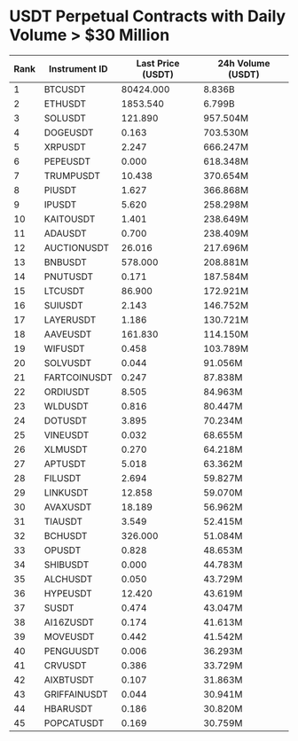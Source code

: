 # USDT Perpetual Contracts with Daily Volume > $30 Million

| Rank | Instrument ID | Last Price (USDT) | 24h Volume (USDT) |
|------|---------------|-------------------|-------------------|
| 1 | BTCUSDT | 80424.000 | 8.836B |
| 2 | ETHUSDT | 1853.540 | 6.799B |
| 3 | SOLUSDT | 121.890 | 957.504M |
| 4 | DOGEUSDT | 0.163 | 703.530M |
| 5 | XRPUSDT | 2.247 | 666.247M |
| 6 | PEPEUSDT | 0.000 | 618.348M |
| 7 | TRUMPUSDT | 10.438 | 370.654M |
| 8 | PIUSDT | 1.627 | 366.868M |
| 9 | IPUSDT | 5.620 | 258.298M |
| 10 | KAITOUSDT | 1.401 | 238.649M |
| 11 | ADAUSDT | 0.700 | 238.409M |
| 12 | AUCTIONUSDT | 26.016 | 217.696M |
| 13 | BNBUSDT | 578.000 | 208.881M |
| 14 | PNUTUSDT | 0.171 | 187.584M |
| 15 | LTCUSDT | 86.900 | 172.921M |
| 16 | SUIUSDT | 2.143 | 146.752M |
| 17 | LAYERUSDT | 1.186 | 130.721M |
| 18 | AAVEUSDT | 161.830 | 114.150M |
| 19 | WIFUSDT | 0.458 | 103.789M |
| 20 | SOLVUSDT | 0.044 | 91.056M |
| 21 | FARTCOINUSDT | 0.247 | 87.838M |
| 22 | ORDIUSDT | 8.505 | 84.963M |
| 23 | WLDUSDT | 0.816 | 80.447M |
| 24 | DOTUSDT | 3.895 | 70.234M |
| 25 | VINEUSDT | 0.032 | 68.655M |
| 26 | XLMUSDT | 0.270 | 64.218M |
| 27 | APTUSDT | 5.018 | 63.362M |
| 28 | FILUSDT | 2.694 | 59.827M |
| 29 | LINKUSDT | 12.858 | 59.070M |
| 30 | AVAXUSDT | 18.189 | 56.962M |
| 31 | TIAUSDT | 3.549 | 52.415M |
| 32 | BCHUSDT | 326.000 | 51.084M |
| 33 | OPUSDT | 0.828 | 48.653M |
| 34 | SHIBUSDT | 0.000 | 44.783M |
| 35 | ALCHUSDT | 0.050 | 43.729M |
| 36 | HYPEUSDT | 12.420 | 43.619M |
| 37 | SUSDT | 0.474 | 43.047M |
| 38 | AI16ZUSDT | 0.174 | 41.613M |
| 39 | MOVEUSDT | 0.442 | 41.542M |
| 40 | PENGUUSDT | 0.006 | 36.293M |
| 41 | CRVUSDT | 0.386 | 33.729M |
| 42 | AIXBTUSDT | 0.107 | 31.863M |
| 43 | GRIFFAINUSDT | 0.044 | 30.941M |
| 44 | HBARUSDT | 0.186 | 30.820M |
| 45 | POPCATUSDT | 0.169 | 30.759M |
